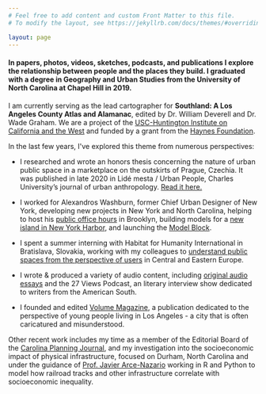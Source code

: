 ```yaml
---
# Feel free to add content and custom Front Matter to this file.
# To modify the layout, see https://jekyllrb.com/docs/themes/#overriding-theme-defaults

layout: page
---
```

#### In papers, photos, videos, sketches, podcasts, and publications I explore the relationship between people and the places they build. I graduated with a degree in Geography and Urban Studies from the University of North Carolina at Chapel Hill in 2019. ####

I am currently serving as the lead cartographer for **Southland: A Los Angeles County Atlas and Alamanac**, edited by Dr. William Deverell and Dr. Wade Graham. We are a project of the [USC-Huntington Institute on California and the West](https://dornsife.usc.edu/icw/) and funded by a grant from the [Haynes Foundation](https://haynesfoundation.org). 

In the last few years, I've explored this theme from numerous perspectives:

- I researched and wrote an honors thesis concerning the nature of urban public space in a marketplace on the outskirts of Prague, Czechia. It was published in late 2020 in Lidé mesta / Urban People, Charles University’s journal of urban anthropology. [Read it here.](https://lidemesta.cuni.cz/LM-1154-version1-w_rawitsch.pdf)

- I worked for Alexandros Washburn, former Chief Urban Designer of New York, developing new projects in New York and North Carolina, helping to host his [public office hours](https://www.dnainfo.com/new-york/20170112/red-hook/urban-planning-zoning-red-hook-alex-washburn) in Brooklyn,  building models for a [new island in New York Harbor](https://www.youtube.com/watch?v=fBzFlvE5wew), and launching the [Model Block](https://www.brooklynpaper.com/model-block-red-hook/). 

- I spent a summer interning with Habitat for Humanity International in Bratislava, Slovakia, working with my colleagues to [understand public spaces from the perspective of users](https://drive.google.com/file/d/0B2U1cqkqWkhKWUtieWZOV2lwZHM/view?usp=sharing) in Central and Eastern Europe.

- I wrote & produced a variety of audio content, including [original audio essays](https://soundcloud.com/ezrawitsch/sets/audio-essays-1) and the 27 Views Podcast, an literary interview show dedicated to writers from the American South.

- I founded and edited [Volume Magazine](https://drive.google.com/file/d/1aiAPlBstxX5zbx_AZ72ALcPwXeIZ1RlM/view?usp=sharing), a publication dedicated to the perspective of young people living in Los Angeles - a city that is often caricatured and misunderstood. 

Other recent work includes my time as a member of the Editorial Board of the [Carolina Planning Journal](http://carolinaplanning.unc.edu/), and my investigation into the socioeconomic impact of physical infrastructure, focused on Durham, North Carolina and under the guidance of [Prof. Javier Arce-Nazario](https://sites.google.com/a/upr.edu/javier-arce-nazario/) working in R and Python to model how railroad tracks and other infrastructure correlate with socioeconomic inequality. 

